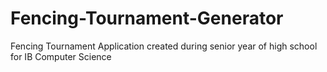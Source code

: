 # Fencing-Tournament-Generator
Fencing Tournament Application created during senior year of high school for IB Computer Science
